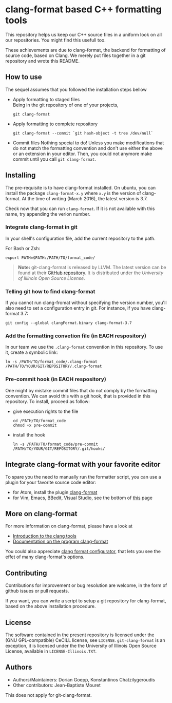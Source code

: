 # clang-format based C++ formatting tools

This repository helps us keep our C++ source files in a uniform look on all our repositories. You might find this usefull too.

These achievements are due to clang-format, the backend for formatting of source code, based on Clang. We merely put files together in a git repository and wrote this README.

## How to use
The sequel assumes that you followed the installation steps bellow

- Apply formatting to staged files  
  Being in the git repository of one of your projects,

  ```shell
  git clang-format
  ```
- Apply formatting to complete repository

  ```shell
  git clang-format --commit `git hash-object -t tree /dev/null`
  ```
- Commit files
  Nothing special to do! Unless you make modifications that do not match the formatting convention and don't use either the above or an extension in your editor. Then, you could not anymore make commit until you call `git clang-format`.

## Installing
The pre-requisite is to have clang-format installed. On ubuntu, you can install the package `clang-format-x.y` where `x.y` is the version of clang-format. At the time of writing (March 2016), the latest version is 3.7.

Check now that you can run `clang-format`. If it is not available with this name, try appending the verion number.

### Integrate clang-format in git
In your shell's configuration file, add the current repository to the path.

For Bash or Zsh:

```shell
export PATH=$PATH:/PATH/TO/format_code/
```

> **Note:** git-clang-format is released by LLVM. The latest version can be found at their [GitHub repository](https://github.com/llvm-mirror/clang/tree/master/tools/clang-format). It is distributed under the _University of Illinois Open Source License_.

### Telling git how to find clang-format
If you cannot run clang-fromat without specifying the version number, you'll also need to set a configuration entry in git. For instance, if you have clang-format 3.7:

```shell
git config --global clangFormat.binary clang-format-3.7
```

### Add the formatting convetion file (in EACH respository)
In our team we use the `.clang-format` convention in this repository. To use it, create a symbolic link:

```shell
ln -s /PATH/TO/format_code/.clang-format /PATH/TO/YOUR/GIT/REPOSITORY/.clang-format
```

### Pre-commit hook (in EACH respository)
One might by mistake commit files that do not comply by the formatting convention. We can avoid this with a git hook, that is provided in this repository. To install, proceed as follow:

- give execution rights to the file  
  ```shell
  cd /PATH/TO/format_code
  chmod +x pre-commit
  ```
- install the hook  
  ```shell
  ln -s /PATH/TO/format_code/pre-commit /PATH/TO/YOUR/GIT/REPOSITORY/.git/hooks/
  ```

## Integrate clang-format with your favorite editor
To spare you the need to manually run the formatter script, you can use a plugin for your favorite source code editor:

- for Atom, install the plugin [clang-format](https://github.com/LiquidHelium/atom-clang-format)
- for Vim, Emacs, BBedit, Visual Studio, see the bottom of [this](http://clang.llvm.org/docs/ClangFormat.html) page

## More on clang-format
For more information on clang-format, please have a look at

- [Introduction to the clang tools](http://clang.llvm.org/docs/ClangTools.html)
- [Documentation on the program clang-format](http://clang.llvm.org/docs/ClangFormat.html)

You could also appreciate [clang format configurator](http://zed0.co.uk/clang-format-configurator/), that lets you see the effet of many clang-format's options.

## Contributing
Contributions for improvement or bug resolution are welcome, in the form of github issues or pull requests.

If you want, you can write a script to setup a git repository for clang-format, based on the above installation procedure.

## License
The software contained in the present repository is licensed under the (GNU GPL-compatible) CeCILL license, see `LICENSE`. `git-clang-format` is an exception, it is licensed under the the University of Illinois Open Source License, available in `LICENSE-Illinois.TXT`.

## Authors

- Authors/Maintainers: Dorian Goepp, Konstantinos Chatzilygeroudis
- Other contributors: Jean-Baptiste Mouret

This does not apply for git-clang-format.